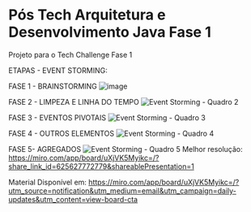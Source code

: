 # Pós Tech Arquitetura e Desenvolvimento Java Fase 1

Projeto para o Tech Challenge Fase 1


ETAPAS - EVENT STORMING:

FASE 1 - BRAINSTORMING
![image](https://github.com/user-attachments/assets/ebc0b780-3382-4997-91f9-7554e2832eb3)

FASE 2 - LIMPEZA E LINHA DO TEMPO
![Event Storming - Quadro 2](https://github.com/user-attachments/assets/58434e6b-df0d-461e-a915-2b0cf3a8f6f9)

FASE 3 - EVENTOS PIVOTAIS
![Event Storming - Quadro 3](https://github.com/user-attachments/assets/23e1c218-f300-4c40-a2cc-457222ddaf9d)

FASE 4 - OUTROS ELEMENTOS
![Event Storming - Quadro 4](https://github.com/user-attachments/assets/f9c3a1c1-da02-417b-bcb3-fd6e0daf6c6c)

FASE 5- AGREGADOS
![Event Storming - Quadro 5](https://github.com/user-attachments/assets/6f28e572-0549-41f9-87aa-733eed4cf7dc)
Melhor resolução: https://miro.com/app/board/uXjVK5Myikc=/?share_link_id=625627772779&shareablePresentation=1 

Material Disponível em: https://miro.com/app/board/uXjVK5Myikc=/?utm_source=notification&utm_medium=email&utm_campaign=daily-updates&utm_content=view-board-cta 







